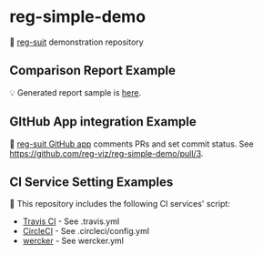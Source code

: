 # reg-simple-demo
:space_invader: [reg-suit](https://github.com/reg-viz/reg-suit) demonstration repository

## Comparison Report Example
:bulb: Generated report sample is [here](https://s3.amazonaws.com/reg-publish-bucket-14ccadad-40b7-45b2-8d47-e278a849aa3b/0b565d2f8982f66cb5340b5eba365f382a2bd459/index.html).

## GItHub App integration Example
:speech_balloon: [reg-suit GitHub app](https://github.com/apps/reg-suit) comments PRs and set commit status. See https://github.com/reg-viz/reg-simple-demo/pull/3.

## CI Service Setting Examples
:robot: This repository includes the following CI services' script:

- [Travis CI](https://travis-ci.org/reg-viz/reg-simple-demo) - See .travis.yml
- [CircleCI](https://circleci.com/gh/reg-viz/reg-simple-demo) - See .circleci/config.yml
- [wercker](https://app.wercker.com/reg-viz/reg-simple-demo/runs) - See wercker.yml
